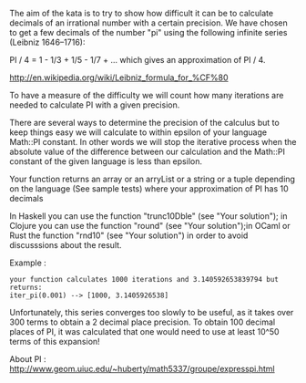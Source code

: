 The aim of the kata is to try to show how difficult it can be to calculate decimals of an irrational number with a certain precision. We have chosen to get a few decimals of the number "pi" using
the following infinite series (Leibniz 1646–1716): 

PI / 4 = 1 - 1/3 + 1/5 - 1/7 + ... which gives an approximation of PI / 4.

http://en.wikipedia.org/wiki/Leibniz_formula_for_%CF%80

To have a measure of the difficulty we will count how many iterations are needed to calculate PI with a given precision. 

There are several ways to determine the precision of the calculus but to keep things easy we will calculate to within epsilon of your language Math::PI constant. In other words we will stop  the iterative process when the absolute value of the difference between our calculation and the Math::PI constant of the given language is less than epsilon.

Your function returns an array or an arryList or a string or a tuple depending on the language (See sample tests) where your approximation of PI has 10 decimals 

In Haskell you can use the function "trunc10Dble" (see "Your solution"); in Clojure you can use the function "round" (see "Your solution");in OCaml or Rust the function "rnd10" (see "Your solution") in order to avoid discusssions about the result.

Example :
```
your function calculates 1000 iterations and 3.140592653839794 but returns:
iter_pi(0.001) --> [1000, 3.1405926538]
```

Unfortunately, this series converges too slowly to be useful, 
as it takes over 300 terms to obtain a 2 decimal place precision. 
To obtain 100 decimal places of PI, it was calculated that
one would need to use at least 10^50 terms of this expansion!

About PI : http://www.geom.uiuc.edu/~huberty/math5337/groupe/expresspi.html